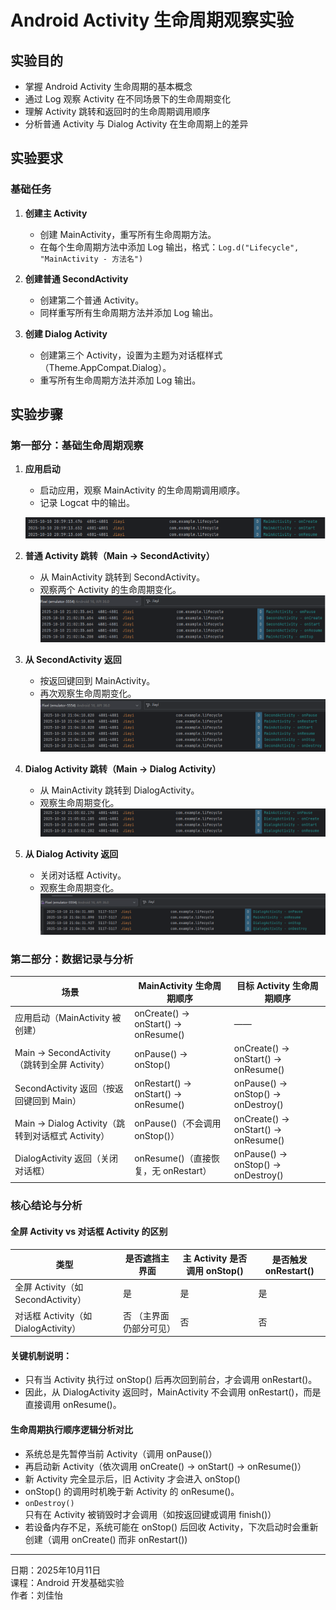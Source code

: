 # Android Activity 生命周期观察实验

## 实验目的

- 掌握 Android Activity 生命周期的基本概念
- 通过 Log 观察 Activity 在不同场景下的生命周期变化
- 理解 Activity 跳转和返回时的生命周期调用顺序
- 分析普通 Activity 与 Dialog Activity 在生命周期上的差异

## 实验要求

### 基础任务

1. **创建主 Activity**
   - 创建 MainActivity，重写所有生命周期方法。
   - 在每个生命周期方法中添加 Log 输出，格式：`Log.d("Lifecycle", "MainActivity - 方法名")`
   
2. **创建普通 SecondActivity**
   - 创建第二个普通 Activity。
   - 同样重写所有生命周期方法并添加 Log 输出。
   
3. **创建 Dialog Activity**
   - 创建第三个 Activity，设置为主题为对话框样式（Theme.AppCompat.Dialog）。
   - 重写所有生命周期方法并添加 Log 输出。

## 实验步骤

### 第一部分：基础生命周期观察

1. **应用启动**
   - 启动应用，观察 MainActivity 的生命周期调用顺序。
   - 记录 Logcat 中的输出。
   
   ![启动应用](images/start.png)
2. **普通 Activity 跳转（Main → SecondActivity）**
   - 从 MainActivity 跳转到 SecondActivity。
   - 观察两个 Activity 的生命周期变化。
   ![Main → SecondActivity](images/main_to_second.png)
3. **从 SecondActivity 返回**
   - 按返回键回到 MainActivity。
   - 再次观察生命周期变化。
   ![second_back](images/second_back.png)
4. **Dialog Activity 跳转（Main → Dialog Activity）**
   - 从 MainActivity 跳转到 DialogActivity。
   - 观察生命周期变化。
   ![Main → Dialog Activity](images/main_to_dialog.png)
5. **从 Dialog Activity 返回**
   - 关闭对话框 Activity。
   - 观察生命周期变化。
   ![Main → Dialog Activity](images/dialog_back.png)
### 第二部分：数据记录与分析

| 场景 | MainActivity 生命周期顺序 | 目标 Activity 生命周期顺序 |
| --- | ------------------------- | -------------------------- |
| 应用启动（MainActivity 被创建） | onCreate() → onStart() → onResume() | —— |
| Main → SecondActivity（跳转到全屏 Activity） | onPause() → onStop() | onCreate() → onStart() → onResume() |
| SecondActivity 返回（按返回键回到 Main） | onRestart() → onStart() → onResume() | onPause() → onStop() → onDestroy() |
| Main → Dialog Activity（跳转到对话框式 Activity） | onPause()（不会调用 onStop()） | onCreate() → onStart() → onResume() |
| DialogActivity 返回（关闭对话框） | onResume()（直接恢复，无 onRestart） | onPause() → onStop() → onDestroy() |

### 核心结论与分析

#### 全屏 Activity vs 对话框 Activity 的区别

| 类型 | 是否遮挡主界面 | 主 Activity 是否调用 onStop() | 是否触发 onRestart() |
| --- | -------------- | ---------------------------- | -------------------- |
| 全屏 Activity（如 SecondActivity） | 是  | 是  | 是  |
| 对话框 Activity（如 DialogActivity） | 否 （主界面仍部分可见） | 否  | 否  |

#### 关键机制说明：

- 只有当 Activity 执行过 onStop() 后再次回到前台，才会调用 onRestart()。
- 因此，从 DialogActivity 返回时，MainActivity 不会调用 onRestart()，而是直接调用 onResume()。

#### 生命周期执行顺序逻辑分析对比

- 系统总是先暂停当前 Activity（调用 onPause()）
- 再启动新 Activity（依次调用 onCreate() → onStart() → onResume()）
- 新 Activity 完全显示后，旧 Activity 才会进入 onStop()
- onStop() 的调用时机晚于新 Activity 的 onResume()。
- `onDestroy()` 只有在 Activity 被销毁时才会调用（如按返回键或调用 finish()）
- 若设备内存不足，系统可能在 onStop() 后回收 Activity，下次启动时会重新创建（调用 onCreate() 而非 onRestart())


---

 日期：2025年10月11日  
 课程：Android 开发基础实验  
 作者：刘佳怡